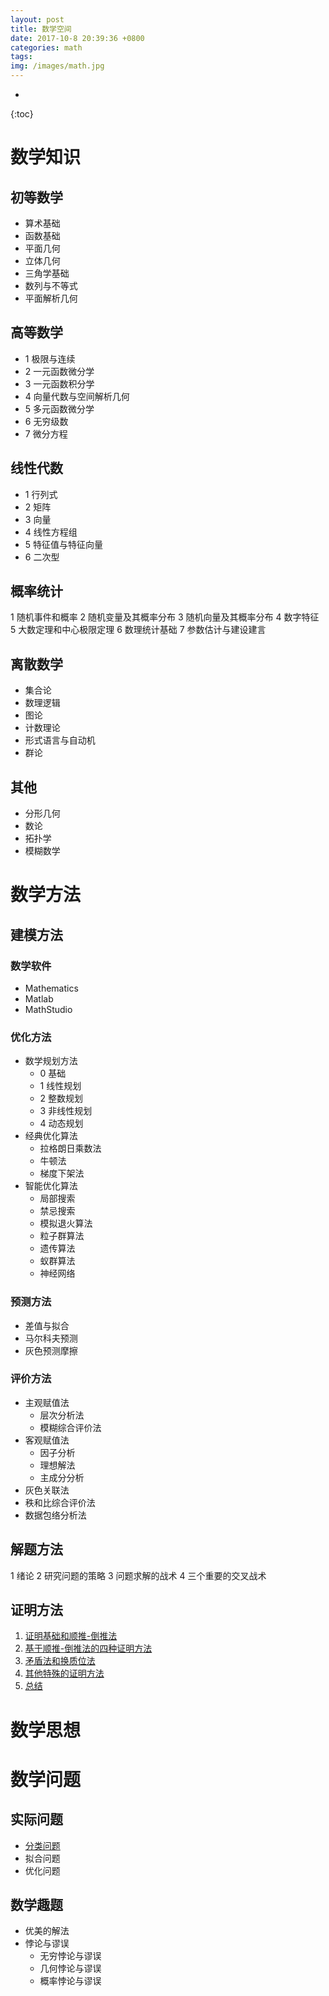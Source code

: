 ```yaml
---
layout: post
title: 数学空间
date: 2017-10-8 20:39:36 +0800
categories: math
tags:  
img: /images/math.jpg
---
```


* 
{:toc}

# 数学知识

## 初等数学
* 算术基础
* 函数基础
* 平面几何
* 立体几何
* 三角学基础
* 数列与不等式
* 平面解析几何

## 高等数学
* 1 极限与连续
* 2 一元函数微分学
* 3 一元函数积分学
* 4 向量代数与空间解析几何
* 5 多元函数微分学
* 6 无穷级数
* 7 微分方程

## 线性代数
* 1 行列式
* 2 矩阵
* 3 向量
* 4 线性方程组
* 5 特征值与特征向量
* 6 二次型

## 概率统计
1 随机事件和概率
2 随机变量及其概率分布
3 随机向量及其概率分布
4 数字特征
5 大数定理和中心极限定理
6 数理统计基础
7 参数估计与建设建言

## 离散数学
* 集合论
* 数理逻辑
* 图论
* 计数理论
* 形式语言与自动机
* 群论

## 其他
* 分形几何
* 数论
* 拓扑学
* 模糊数学

#  数学方法

## 建模方法
### 数学软件
* Mathematics
* Matlab
* MathStudio
### 优化方法
* 数学规划方法
  * 0 基础
  * 1 线性规划
  * 2 整数规划
  * 3 非线性规划
  * 4 动态规划
* 经典优化算法
  * 拉格朗日乘数法
  * 牛顿法
  * 梯度下架法  
* 智能优化算法
  * 局部搜索
  * 禁忌搜索
  * 模拟退火算法
  * 粒子群算法
  * 遗传算法
  * 蚁群算法
  * 神经网络
### 预测方法
* 差值与拟合
* 马尔科夫预测
* 灰色预测摩擦
### 评价方法
* 主观赋值法
  * 层次分析法
  * 模糊综合评价法
* 客观赋值法
  * 因子分析
  * 理想解法
  * 主成分分析 
* 灰色关联法
* 秩和比综合评价法
* 数据包络分析法

## 解题方法
1 绪论
2 研究问题的策略
3 问题求解的战术
4 三个重要的交叉战术

## 证明方法
1. [证明基础和顺推-倒推法](https://wwg1996.github.io/math/2017/10/10/stdt.html)
2. [基于顺推-倒推法的四种证明方法](https://wwg1996.github.io/math/2017/10/10/szff.html)
3. [矛盾法和换质位法](https://wwg1996.github.io/math/2017/10/10/bdfhzwf.html)
4. [其他特殊的证明方法](https://wwg1996.github.io/math/2017/10/10/lwsz.html)
5. [ 总结](https://wwg1996.github.io/math/2017/10/10/sum.html)

# 数学思想

# 数学问题

## 实际问题

* [分类问题](http://wangweiguang.xyz/math/2017/10/16/flwt.html)
* 拟合问题
* 优化问题

## 数学趣题
* 优美的解法 
* 悖论与谬误
  * 无穷悖论与谬误
  * 几何悖论与谬误
  * 概率悖论与谬误